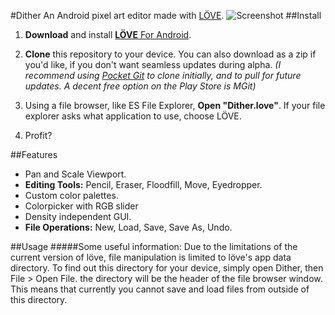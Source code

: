 #Dither
An Android pixel art editor made with [LÖVE](love2d.org).
![Screenshot](https://goo.gl/photos/KSbK2WDbvrqnsgNF9)
##Install
1. **Download** and install [**LÖVE** For Android](https://play.google.com/store/apps/details?id=org.love2d.android).

2. **Clone** this repository to your device. You can also download as a zip if you'd like, if you don't want seamless updates during alpha.
*(I recommend using [Pocket Git](https://play.google.com/store/apps/details?id=com.aor.pocketgit) to clone initially, and to pull for future updates. A decent free option on the Play Store is MGit)*

3. Using a file browser, like ES File Explorer, **Open "Dither.love"**. If your file explorer asks what application to use, choose LÖVE.

4. Profit?

##Features
- Pan and Scale Viewport.
- **Editing Tools:** Pencil, Eraser, Floodfill, Move, Eyedropper.
- Custom color palettes.
- Colorpicker with RGB slider
- Density independent GUI.
- **File Operations:**
New, Load, Save, Save As, Undo.

##Usage
#####Some useful information:
Due to the limitations of the current version of löve, file manipulation is limited to löve's app data directory. To find out this directory for your device, simply open Dither, then File > Open File. the directory will be the header of the file browser window. This means that currently you cannot save and load files from outside of this directory.